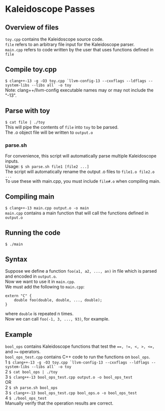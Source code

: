 # Kaleidoscope Passes

## Overview of files
`toy.cpp` contains the Kaleidoscope source code.  
`file` refers to an arbitrary file input for the Kaleidoscope parser.  
`main.cpp` refers to code written by the user that uses functions defined in `file`

## Compile toy.cpp
``$ clang++-13 -g -O3 toy.cpp `llvm-config-13 --cxxflags --ldflags --system-libs --libs all` -o toy``  
Note: clang++/llvm-config executable names may or may not include the "-13".

## Parse with toy
`$ cat file | ./toy`  
This will pipe the contents of `file` into `toy` to be parsed.  
The .o object file will be written to `output.o`

### parse.sh
For convenience, this script will automatically parse multiple Kaleidoscope inputs.  
Usage: `$ sh parse.sh file1 [file2 ...]`  
The script will automatically rename the output .o files to `file1.o file2.o ...`  
To use these with main.cpp, you must include `file#.o` when compiling main.

## Compiling main
`$ clang++-13 main.cpp output.o -o main`  
`main.cpp` contains a main function that will call the functions defined in `output.o`

## Running the code
`$ ./main`

## Syntax
Suppose we define a function `foo(a1, a2, ..., an)` in file which is parsed and encoded in `output.o`.  
Now we want to use it in `main.cpp`.  
We must add the following to `main.cpp`:  
```
extern "C" {
    double foo(double, double, ..., double);
}
```
where `double` is repeated n times.  
Now we can call `foo(-1, 3, ..., 93)`, for example.

## Example
`bool_ops` contains Kaleidoscope functions that test the `==, !=, <, >, <=,` and `>=` operators.  
`bool_ops_test.cpp` contains C++ code to run the functions on `bool_ops`.  
1 ``$ clang++-13 -g -O3 toy.cpp `llvm-config-13 --cxxflags --ldflags --system-libs --libs all` -o toy``  
2 `$ cat bool_ops | ./toy`  
3 `$ clang++-13 bool_ops_test.cpp output.o -o bool_ops_test`  
OR  
2 `$ sh parse.sh bool_ops`  
3 `$ clang++-13 bool_ops_test.cpp bool_ops.o -o bool_ops_test`  
4 `$ ./bool_ops_test`  
Manually verify that the operation results are correct.
